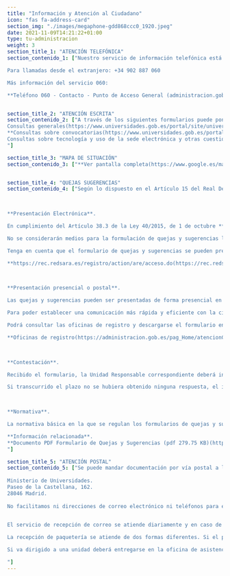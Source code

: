 ```yaml
---
title: "Información y Atención al Ciudadano"
icon: "fas fa-address-card"
section_img: "./images/megaphone-gdd868ccc0_1920.jpeg"
date: 2021-11-09T14:21:22+01:00
type: tu-administracion
weight: 3
section_title_1: "ATENCIÓN TELEFÓNICA"
section_contenido_1: ["Nuestro servicio de información telefónica está accesible a través del teléfono 060 de la Administración General del Estado.

Para llamadas desde el extranjero: +34 902 887 060

Más información del servicio 060:

**Teléfono 060 - Contacto - Punto de Acceso General (administracion.gob.es)(https://administracion.gob.es/pag_Home/contacto/telefono-060.html#.YDODHuhKjIW)**"]


section_title_2: "ATENCIÓN ESCRITA"
section_contenido_2: ["A través de los siguientes formularios puede ponerse en contacto con nosotros o solicitar información, plantear sus dudas o trasladar incidencias sobre las diferentes materias competencia de este Ministerio:.  
Consultas generales(https://www.universidades.gob.es/portal/site/universidades/menuitem.422e2ca5964e0f52e5895bd0026041a0/?vgnextoid=5978bd6ffe187710VgnVCM1000001d04140aRCRD&vgnextchannel=12df8ef51e767710VgnVCM1000001d04140aRCRD)**.  
**Consultas sobre convocatorias(https://www.universidades.gob.es/portal/site/universidades/menuitem.422e2ca5964e0f52e5895bd0026041a0/?vgnextoid=69ae6aaae2b80710VgnVCM1000001d04140aRCRD&vgnextchannel=12df8ef51e767710VgnVCM1000001d04140aRCRD).  
Consultas sobre tecnología y uso de la sede electrónica y otras cuestiones informáticas(https://www.universidades.gob.es/portal/site/universidades/menuitem.422e2ca5964e0f52e5895bd0026041a0/?vgnextoid=6b55f3a685297710VgnVCM1000001d04140aRCRD&vgnextchannel=12df8ef51e767710VgnVCM1000001d04140aRCRD)
"]

section_title_3: "MAPA DE SITUACIÓN"
section_contenido_3: ["**Ver pantalla completa(https://www.google.es/maps/place/Ministerio+de+Universidades/@40.4581835,-3.6911029,17z/data=!3m1!4b1!4m5!3m4!1s0xd4229759e2ce6f5:0x2fea1ddd34327604!8m2!3d40.4581794!4d-3.6889142?hl=es&shorturl=1)**"]


section_title_4: "QUEJAS SUGERENCIAS"
section_contenido_4: ["Según lo dispuesto en el Artículo 15 del Real Decreto 951/2005, de 29 de julio, por el que se establece el marco general para la mejora de la calidad en la Administración General del Estado **(BOE-A-2005-14836)(https://www.boe.es/buscar/act.php?id=BOE-A-2005-14836)**, los usuarios podrán formular sus quejas o sugerencias presencialmente, por correo postal y por medios telemáticos.  

 

**Presentación Electrónica**.  

En cumplimiento del Artículo 38.3 de la Ley 40/2015, de 1 de octubre **(BOE-A-2015-10566)(https://www.boe.es/buscar/act.php?id=BOE-A-2015-10566)**, de Régimen Jurídico del Sector Público, a través de esta Sede se deberá garantizar el acceso a los medios disponibles para la presentación de quejas y sugerencias.  

No se considerarán medios para la formulación de quejas y sugerencias los servicios de asesoramiento electrónico al usuario para la correcta utilización de la sede, sin perjuicio de su obligación, cuando existan, de atender los problemas que susciten los ciudadanos.  

Tenga en cuenta que el formulario de quejas y sugerencias se pueden presentar a través del REC, Registro Electrónico Común:.  

**https://rec.redsara.es/registro/action/are/acceso.do(https://rec.redsara.es/registro/action/are/acceso.do)**.  

 

**Presentación presencial o postal**.  

Las quejas y sugerencias pueden ser presentadas de forma presencial en una oficina de registro de la Administración General del Estado o por correo postal, mediante la cumplimentación del formulario correspondiente.  

Para poder establecer una comunicación más rápida y eficiente con la ciudadanía se recomienza que autorice las comunicaciones electrónicas en el formulario de la solicitud.  

Podrá consultar las oficinas de registro y descargarse el formulario en los siguientes enlaces:.  

**Oficinas de registro(https://administracion.gob.es/pag_Home/atencionCiudadana/encuentraTuOficina/OficinasRegistro/DescargaRelacionOficinasRegistro_AGE.html#.XftYWW5FzRa)**.  

 

**Contestación**.  

Recibido el formulario, la Unidad Responsable correspondiente deberá informar al ciudadano en el plazo de 20 días hábiles. El transcurso de dicho plazo se podrá suspender en el caso de que deba requerirse al interesado para que, en un plazo de 10 días hábiles, formule las aclaraciones necesarias para la correcta tramitación de la queja o sugerencia.  

Si transcurrido el plazo no se hubiera obtenido ninguna respuesta, el interesado se podrá dirigir a la Inspección General de Servicios del Ministerio de Universidades por correo postal a la dirección Paseo de la Castellana, 162, 28071 de Madrid; o mediante correo electrónico a la dirección **inspeccion.reclamaciones@universidades.gob.es(mailto:inspeccion.reclamaciones@universidades.gob.es)**, a fin de conocer los motivos que han originado la falta de contestación y para que dicha Inspección proponga, en su caso, a los órganos competentes la adopción de las medidas oportunas.  

 

**Normativa**.  

La normativa básica en la que se regulan los formularios de quejas y sugerencias se recoge en el Real Decreto 951/2005, de 29 de julio **(BOE-A-2005-14836(https://www.boe.es/buscar/act.php?id=BOE-A-2005-14836)** y corrección **BOE-A-2005-15638)(https://www.boe.es/diario_boe/txt.php?id=BOE-A-2005-15638)**, por el que establece el marco general para la mejora de la calidad en la Administración General del Estado.  

**Información relacionada**.  
**Documento PDF Formulario de Quejas y Sugerencias (pdf 279.75 KB)(https://www.universidades.gob.es/stfls/universidades/Servicios/ficheros/FormularioQuejasYSugerencias.pdf)**.  
"]

section_title_5: "ATENCIÓN POSTAL"
section_contenido_5: ["Se puede mandar documentación por vía postal a la siguiente dirección:.  
 
Ministerio de Universidades.  
Paseo de la Castellana, 162.  
28046 Madrid.  
 
No facilitamos ni direcciones de correo electrónico ni teléfonos para este procedimiento.  
 

El servicio de recepción de correo se atiende diariamente y en caso de solicitarse se devuelven los acuses de recibo sellados al día siguiente de la llegada.  

La recepción de paquetería se atiende de dos formas diferentes. Si el paquete va dirigido a una persona y requiere firma de entrega, los mensajeros deberán pasar por seguridad y control de entrada del edificio. Desde aquí se intentará localizar a esa persona destinataria. Sin embargo, si no se localiza, no se podrá entregar.  

Si va dirigido a una unidad deberá entregarse en la oficina de asistencia en materia de registro de este ministerio, en el horario de atención de la misma. Aquí se le sellará esta entrega.  

"]
---
```


